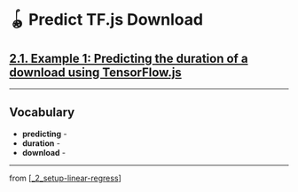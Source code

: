 # 🪀 Predict TF.js Download

## [**2.1.** Example 1: Predicting the duration of a download using TensorFlow.js](https://livebook.manning.com/book/deep-learning-with-javascript/chapter-2/7)

---

## **Vocabulary**

- **predicting** -
- **duration** -
- **download** -

---

from [[_2_setup-linear-regress]]

[//begin]: # "Autogenerated link references for markdown compatibility"
[_2_setup-linear-regress]: ../_2_setup-linear-regress.md "🪀 2 LINEAR REGRESS"
[//end]: # "Autogenerated link references"
